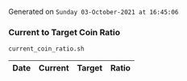Generated on `Sunday 03-October-2021 at 16:45:06`

### Current to Target Coin Ratio
`current_coin_ratio.sh`

Date|Current|Target|Ratio
---|---|---|---

